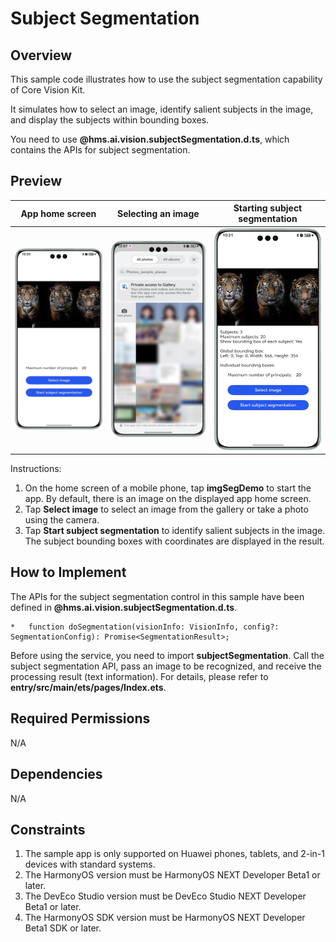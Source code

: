 # Subject Segmentation

## Overview

This sample code illustrates how to use the subject segmentation capability of Core Vision Kit.

It simulates how to select an image, identify salient subjects in the image, and display the subjects within bounding boxes.

You need to use **@hms.ai.vision.subjectSegmentation.d.ts**, which contains the APIs for subject segmentation.

## Preview

|         **App home screen**         |             **Selecting an image**            |             **Starting subject segmentation**            |
|:------------------------:|:--------------------------------:|:--------------------------------:|
| ![](screenshots/app_en.png) | ![](screenshots/selectImage_en.png) | ![](screenshots/segResult_en.png) |

Instructions:

1. On the home screen of a mobile phone, tap **imgSegDemo** to start the app. By default, there is an image on the displayed app home screen.
2. Tap **Select image** to select an image from the gallery or take a photo using the camera.
3. Tap **Start subject segmentation** to identify salient subjects in the image. The subject bounding boxes with coordinates are displayed in the result.

## How to Implement

The APIs for the subject segmentation control in this sample have been defined in **@hms.ai.vision.subjectSegmentation.d.ts**.
~~~
*   function doSegmentation(visionInfo: VisionInfo, config?: SegmentationConfig): Promise<SegmentationResult>;
~~~
Before using the service, you need to import **subjectSegmentation**.
Call the subject segmentation API, pass an image to be recognized, and receive the processing result (text information). For details, please refer to **entry/src/main/ets/pages/Index.ets**.

## Required Permissions

N/A

## Dependencies

N/A

## Constraints

1. The sample app is only supported on Huawei phones, tablets, and 2-in-1 devices with standard systems.
2. The HarmonyOS version must be HarmonyOS NEXT Developer Beta1 or later.
3. The DevEco Studio version must be DevEco Studio NEXT Developer Beta1 or later.
4. The HarmonyOS SDK version must be HarmonyOS NEXT Developer Beta1 SDK or later.

